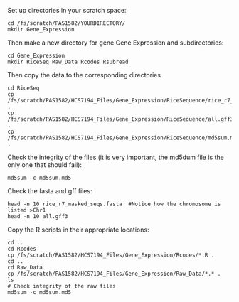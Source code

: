 Set up directories in your scratch space:
```
cd /fs/scratch/PAS1582/YOURDIRECTORY/
mkdir Gene_Expression
```
Then make a new directory for gene Gene Expression and subdirectories:
```
cd Gene_Expression
mkdir RiceSeq Raw_Data Rcodes Rsubread
```
Then copy the data to the corresponding directories
```
cd RiceSeq
cp /fs/scratch/PAS1582/HCS7194_Files/Gene_Expression/RiceSequence/rice_r7_masked_seqs.fasta .
cp /fs/scratch/PAS1582/HCS7194_Files/Gene_Expression/RiceSequence/all.gff3 .
cp /fs/scratch/PAS1582/HCS7194_Files/Gene_Expression/RiceSequence/md5sum.md5 .
```
Check the integrity of the files (it is very important, the md5dum file is the only one that should fail):
```
md5sum -c md5sum.md5
```
Check the fasta and gff files:
```
head -n 10 rice_r7_masked_seqs.fasta  #Notice how the chromosome is listed >Chr1
head -n 10 all.gff3
```
Copy the R scripts in their appropriate locations:
```
cd ..
cd Rcodes
cp /fs/scratch/PAS1582/HCS7194_Files/Gene_Expression/Rcodes/*.R .
cd ..
cd Raw_Data
cp /fs/scratch/PAS1582/HCS7194_Files/Gene_Expression/Raw_Data/*.* .
ls
# Check integrity of the raw files
md5sum -c md5sum.md5
```
